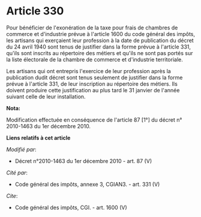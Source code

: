 # Article 330

Pour bénéficier de l'exonération de la taxe pour frais de chambres de commerce et d'industrie prévue à l'article 1600 du code
général des impôts, les artisans qui exerçaient leur profession à la date de publication du décret du 24 avril 1940 sont
tenus de justifier dans la forme prévue à l'article 331, qu'ils sont inscrits au répertoire des métiers et qu'ils ne sont pas
portés sur la liste électorale de la chambre de commerce et d'industrie territoriale. 

Les artisans qui ont entrepris l'exercice de leur profession après la publication dudit décret sont tenus seulement de
justifier dans la forme prévue à l'article 331, de leur inscription au répertoire des métiers. Ils doivent produire cette
justification au plus tard le 31 janvier de l'année suivant celle de leur installation.

**Nota:**

Modification effectuée en conséquence de l'article 87 [1°] du décret n° 2010-1463 du 1er décembre 2010.

**Liens relatifs à cet article**

_Modifié par_:

  - Décret n°2010-1463 du 1er décembre 2010 - art. 87 (V)

_Cité par_:

  - Code général des impôts, annexe 3, CGIAN3. - art. 331 (V)

_Cite_:

  - Code général des impôts, CGI. - art. 1600 (V)
